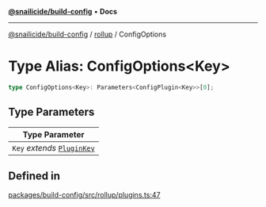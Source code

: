 [**@snailicide/build-config**](../../README.md) • **Docs**

---

[@snailicide/build-config](../../README.md) / [rollup](../README.md) / ConfigOptions

# Type Alias: ConfigOptions\<Key\>

```ts
type ConfigOptions<Key>: Parameters<ConfigPlugin<Key>>[0];
```

## Type Parameters

| Type Parameter                              |
| ------------------------------------------- |
| `Key` _extends_ [`PluginKey`](PluginKey.md) |

## Defined in

[packages/build-config/src/rollup/plugins.ts:47](https://github.com/gbtunney/snailicide-monorepo/blob/000ebd5e5e0a4dc99abffd69e23184713d3a934a/packages/build-config/src/rollup/plugins.ts#L47)
